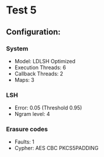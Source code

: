 # Test 5

## Configuration:

### System

* Model: LDLSH Optimized
* Execution Threads: 6
* Callback Threads: 2
* Maps: 3

### LSH

* Error: 0.05 (Threshold 0.95)
* Ngram level: 4

### Erasure codes

* Faults: 1
* Cypher: AES CBC PKCS5PADDING
